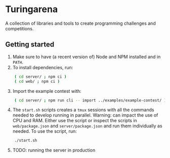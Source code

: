 # Turingarena

A collection of libraries and tools to create programming challenges and competitions.

## Getting started

1. Make sure to have (a recent version of) Node and NPM installed and in `PATH`.
2. To install dependencies, run:

```bash
    ( cd server/ ; npm ci )
    ( cd web/ ; npm ci )
```

3. Import the example contest with:

```bash
    ( cd server/ ; npm run cli -- import ../examples/example-contest/ )
```

4. The `start.sh` scripts creates a `tmux` sessions with all the commands needed to develop running in parallel. Warning: can impact the use of CPU and RAM. Either use the script or inspect the scripts in `web/package.json` and `server/package.json` and run them individually as needed.
To use the script, run:

```bash
    ./start.sh
```

5. TODO: running the server in production
